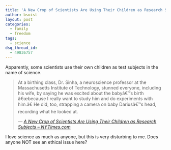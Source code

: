 ```yaml
---
title: 'A New Crop of Scientists Are Using Their Children as Research Subjects &#8211; NYTimes.com'
author: bsoist
layout: post
categories:
  - family
  - freedom
tags:
  - science
dsq_thread_id:
  - 49836757
---
```

Apparently, some scientists use their own children as test subjects in the name of science.

> At a birthing class, Dr. Sinha, a neuroscience professor at the Massachusetts Institute of Technology, stunned everyone, including his wife, by saying he was excited about the babyâ€™s birth â€œbecause I really want to study him and do experiments with him.â€ He did, too, strapping a camera on baby Dariusâ€™s head, recording what he looked at.
> 
> <cite> &#8212; <a href="http://www.nytimes.com/2009/01/18/science/18kids.html?_r=1&ref=todayspaper">A New Crop of Scientists Are Using Their Children as Research Subjects &#8211; NYTimes.com</a></cite>

I love science as much as anyone, but this is very disturbing to me. Does anyone NOT see an ethical issue here?
